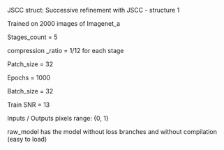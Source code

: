 JSCC struct: Successive refinement with JSCC - structure 1

Trained on 2000 images of Imagenet_a

Stages_count = 5

compression _ratio = 1/12 for each stage

Patch_size = 32

Epochs = 1000

Batch_size = 32

Train SNR = 13

Inputs / Outputs pixels range: {0, 1}

raw_model has the model without loss branches and without compilation (easy to load)